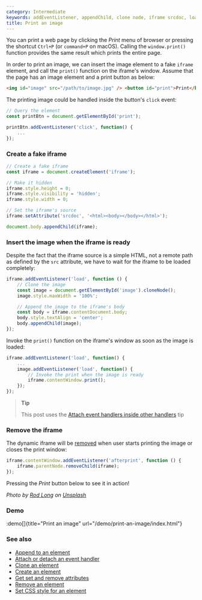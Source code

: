 ```yaml
---
category: Intermediate
keywords: addEventListener, appendChild, clone node, iframe srcdoc, load event, print image, removeChild, set CSS style, setAttribute, window print
title: Print an image
---
```


You can print a web page by clicking the _Print_ menu of browser or pressing the shortcut `Ctrl+P` (or `command+P` on macOS). Calling the `window.print()` function provides the same result which prints the entire page.

In order to print an image, we can insert the image element to a fake `iframe` element, and call the `print()` function on the iframe's window. Assume that the page has an image element and a print button as below:

```html
<img id="image" src="/path/to/image.jpg" /> <button id="print">Print</button>
```

The printing image could be handled inside the button's `click` event:

```js
// Query the element
const printBtn = document.getElementById('print');

printBtn.addEventListener('click', function() {
    ...
});
```

### Create a fake iframe

```js
// Create a fake iframe
const iframe = document.createElement('iframe');

// Make it hidden
iframe.style.height = 0;
iframe.style.visibility = 'hidden';
iframe.style.width = 0;

// Set the iframe's source
iframe.setAttribute('srcdoc', '<html><body></body></html>');

document.body.appendChild(iframe);
```

### Insert the image when the iframe is ready

Despite the fact that the iframe source is a simple HTML, not a remote path as defined by the `src` attribute, we have to wait for the iframe to be loaded completely:

```js
iframe.addEventListener('load', function () {
    // Clone the image
    const image = document.getElementById('image').cloneNode();
    image.style.maxWidth = '100%';

    // Append the image to the iframe's body
    const body = iframe.contentDocument.body;
    body.style.textAlign = 'center';
    body.appendChild(image);
});
```

Invoke the `print()` function on the iframe's window as soon as the image is loaded:

```js
iframe.addEventListener('load', function() {
    ...
    image.addEventListener('load', function() {
        // Invoke the print when the image is ready
        iframe.contentWindow.print();
    });
});
```

> **Tip**
>
> This post uses the [Attach event handlers inside other handlers](/attach-event-handlers-inside-other-handlers) tip

### Remove the iframe

The dynamic iframe will be [removed](/remove-an-element) when user starts printing the image or closes the print window:

```js
iframe.contentWindow.addEventListener('afterprint', function () {
    iframe.parentNode.removeChild(iframe);
});
```

Pressing the _Print_ button below to see it in action!

_Photo by [Rod Long](https://unsplash.com/@rodlong) on [Unsplash](https://unsplash.com/photos/J-ygvQbilXU)_

### Demo

:demo[]{title="Print an image" url="/demo/print-an-image/index.html"}

### See also

-   [Append to an element](/append-to-an-element)
-   [Attach or detach an event handler](/attach-or-detach-an-event-handler)
-   [Clone an element](/clone-an-element)
-   [Create an element](/create-an-element)
-   [Get set and remove attributes](/get-set-and-remove-attributes)
-   [Remove an element](/remove-an-element)
-   [Set CSS style for an element](/set-css-style-for-an-element)
